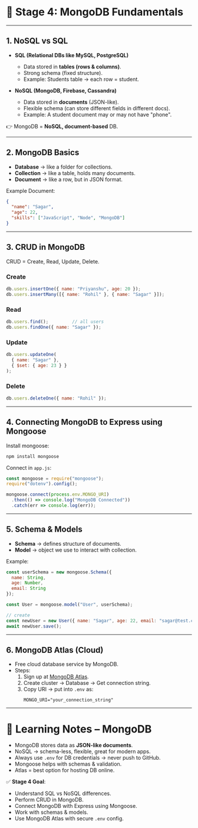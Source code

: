 # 📘 Stage 4: MongoDB Fundamentals

---

## 1. NoSQL vs SQL

- **SQL (Relational DBs like MySQL, PostgreSQL)**  
  - Data stored in **tables (rows & columns)**.  
  - Strong schema (fixed structure).  
  - Example: Students table → each row = student.  

- **NoSQL (MongoDB, Firebase, Cassandra)**  
  - Data stored in **documents** (JSON-like).  
  - Flexible schema (can store different fields in different docs).  
  - Example: A student document may or may not have "phone".  

👉 MongoDB = **NoSQL, document-based** DB.  

---

## 2. MongoDB Basics

- **Database** → like a folder for collections.  
- **Collection** → like a table, holds many documents.  
- **Document** → like a row, but in JSON format.  

Example Document:  
```json
{
  "name": "Sagar",
  "age": 22,
  "skills": ["JavaScript", "Node", "MongoDB"]
}
```

---

## 3. CRUD in MongoDB

CRUD = Create, Read, Update, Delete.  

### Create
```js
db.users.insertOne({ name: "Priyanshu", age: 20 });
db.users.insertMany([{ name: "Rohil" }, { name: "Sagar" }]);
```

### Read
```js
db.users.find();         // all users
db.users.findOne({ name: "Sagar" });
```

### Update
```js
db.users.updateOne(
  { name: "Sagar" },
  { $set: { age: 23 } }
);
```

### Delete
```js
db.users.deleteOne({ name: "Rohil" });
```

---

## 4. Connecting MongoDB to Express using Mongoose

Install mongoose:
```bash
npm install mongoose
```

Connect in `app.js`:
```js
const mongoose = require("mongoose");
require("dotenv").config();

mongoose.connect(process.env.MONGO_URI)
  .then(() => console.log("MongoDB Connected"))
  .catch(err => console.log(err));
```

---

## 5. Schema & Models

- **Schema** → defines structure of documents.  
- **Model** → object we use to interact with collection.  

Example:  
```js
const userSchema = new mongoose.Schema({
  name: String,
  age: Number,
  email: String
});

const User = mongoose.model("User", userSchema);

// create
const newUser = new User({ name: "Sagar", age: 22, email: "sagar@test.com" });
await newUser.save();
```

---

## 6. MongoDB Atlas (Cloud)

- Free cloud database service by MongoDB.  
- Steps:
  1. Sign up at [MongoDB Atlas](https://www.mongodb.com/atlas).  
  2. Create cluster → Database → Get connection string.  
  3. Copy URI → put into `.env` as:  
     ```
     MONGO_URI="your_connection_string"
     ```

---

# 📝 Learning Notes – MongoDB

- MongoDB stores data as **JSON-like documents**.  
- NoSQL → schema-less, flexible, great for modern apps.  
- Always use `.env` for DB credentials → never push to GitHub.  
- Mongoose helps with schemas & validation.  
- Atlas = best option for hosting DB online.  

✅ **Stage 4 Goal**:  
- Understand SQL vs NoSQL differences.  
- Perform CRUD in MongoDB.  
- Connect MongoDB with Express using Mongoose.  
- Work with schemas & models.  
- Use MongoDB Atlas with secure `.env` config.  
